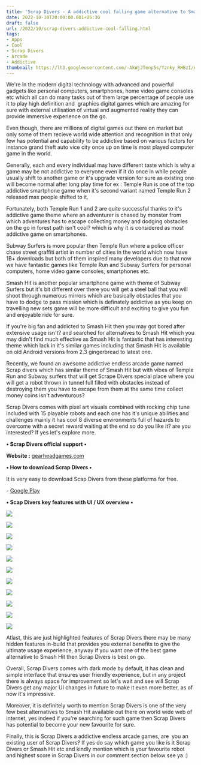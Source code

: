 ```yaml
---
title: 'Scrap Divers - A addictive cool falling game alternative to Smash Hit.'
date: 2022-10-10T20:00:00.001+05:30
draft: false
url: /2022/10/scrap-divers-addictive-cool-falling.html
tags: 
- Apps
- Cool
- Scrap Divers
- Arcade
- Addictive
thumbnail: https://lh3.googleusercontent.com/-AkWjJTenp5s/Yznky_RHBzI/AAAAAAAAOJY/5C2sjHSml2E7ypU7WHzDJlHQysubTqsyQCNcBGAsYHQ/s1600/1664738504073587-0.png
---
```


  

We're in the modern digital technology with advanced and powerful gadgets like personal computers, smartphones, home video game consoles etc which all can do many tasks out of them large percentage of people use it to play high definition and  graphics digital games which are amazing for sure with external utilisation of virtual and augmented reality they can provide immersive experience on the go.

  

Even though, there are millions of digital games out there on market but only some of them recieve world wide attention and recognition in that only few has potential and capability to be addictive based on various factors for instance grand theft auto vice city once up on time is most played computer game in the world.

  

Generally, each and every individual may have different taste which is why a game may be not addictive to everyone even if it do once in while people usually shift to another game or it's upgrade version for sure as existing one will become normal after long play time for ex : Temple Run is one of the top addictive smartphone game when it's second variant named Temple Run 2 released max people shifted to it.

  

Fortunately, both Temple Run 1 and 2 are quite successful thanks to it's addictive game theme where an adventurer is chased by monster from which adventures has to escape collecting money and dodging obstacles on the go in forest path isn't cool? which is why it is considered as most addictive game on smartphones.

  

Subway Surfers is more popular then Temple Run where a police officer chase street graffiti artist in number of cities in the world which now have 1B+ downloads but both of them inspired many developers due to that now we have fantastic games like Temple Run and Subway Surfers for personal computers, home video game consoles, smartphones etc.

  

Smash Hit is another popular smartphone game with theme of Subway Surfers but it's bit different over there you will get a steel ball that you will shoot through numerous mirrors which are basically obstacles that you have to dodge to pass mission which is definately addictive as you keep on travelling new sets game will be more difficult and exciting to give you fun and enjoyable ride for sure.

  

If you're big fan and addicted to Smash Hit then you may got bored after extensive usage isn't? and searched for alternatives to Smash Hit which you may didn't find much effective as Smash Hit is fantastic that has interesting theme which lack in it's similar games including that Smash Hit is available on old Android versions from 2.3 gingerbread to latest one.

  

Recently, we found an awesome addictive endless arcade game named Scrap divers which has similar theme of Smash Hit but with vibes of Temple Run and Subway surfers that will get Scrape Divers special place where you will get a robot thrown in tunnel full filled with obstacles instead of destroying them you have to escape from them at the same time collect money coins isn't adventurous?

  

Scrap Divers comes with pixel art visuals combined with rocking chip tune included with 15 playable robots and each one has it's unique abilities and challenges mainly it has cool 8 diverse environments full of hazards to overcome with a secret reward waiting at the end so do you like it? are you interested? If yes let's explore more.

  

**• Scrap Divers official support •**

**Website :** [gearheadgames.com](https://gearheadgames.com/scrapdivers/)

**• How to download Scrap Divers •**

It is very easy to download Scap Divers from these platforms for free.

  

\- [Google Play](https://play.google.com/store/apps/details?id=com.nicolaigd.scrapdivers)

**• Scap Divers key features with UI / UX overview •**

 **![](https://lh3.googleusercontent.com/-O3q4u_wIEnA/YznkxwS7-bI/AAAAAAAAOJU/oRb8hJhyqwUhb3w7nrP3D3yrSLVP_ibXgCNcBGAsYHQ/s1600/1664738500921500-1.png)** 

 **![](https://lh3.googleusercontent.com/-_AyEP5rklQE/YznkxIpcIxI/AAAAAAAAOJQ/mBknfRuQkBonT5WijbXnRT2BCNV28B3-gCNcBGAsYHQ/s1600/1664738497975962-2.png)** 

 **![](https://lh3.googleusercontent.com/-7SLOXcNhlI8/YznkwXF-yDI/AAAAAAAAOJM/lCcQ0F8DjacK4u8uvwh9wE3Ad_BpRzBsACNcBGAsYHQ/s1600/1664738492376085-3.png)** 

 **![](https://lh3.googleusercontent.com/-ayuDjcg9XKw/YznkvHWNytI/AAAAAAAAOJI/6sdr0CiOJBo6MVEH3BMk0M41U5sTFYpvgCNcBGAsYHQ/s1600/1664738487650832-4.png)** 

 **![](https://lh3.googleusercontent.com/-yDO1RRwJTNs/YznktkmoLpI/AAAAAAAAOJE/p8Dg5VtIJLkDwT8AlNECM1zhJWsnqBdiwCNcBGAsYHQ/s1600/1664738483299760-5.png)** 

 **![](https://lh3.googleusercontent.com/-fwY6DhiYPC4/Yznksh94qcI/AAAAAAAAOJA/-G7XbHEqNGIFFZZT1WHm4NdBVqD9kE5HQCNcBGAsYHQ/s1600/1664738479169045-6.png)** 

 **![](https://lh3.googleusercontent.com/-l9bEykvWYUU/YznkqvoIrMI/AAAAAAAAOI8/gzd4w-R9CGEDIfjAyPKvsYXn7FOiS35owCNcBGAsYHQ/s1600/1664738468221718-7.png)** 

 **![](https://lh3.googleusercontent.com/-VnQVmofKKms/Yznko9WVpXI/AAAAAAAAOI4/XCAI5yBTG3QbdTOigC05K7X5tyi9OGAVQCNcBGAsYHQ/s1600/1664738464565681-8.png)** 

 **![](https://lh3.googleusercontent.com/-ZQq_NjykWsA/Yznkn1c8dqI/AAAAAAAAOI0/0YOmPha4Ifk9kUfqyXW5On7-TBrs70gGACNcBGAsYHQ/s1600/1664738460404356-9.png)** 

 **![](https://lh3.googleusercontent.com/-n8xjOSgbBHA/Yznkm7fPrBI/AAAAAAAAOIw/3yAl99vBZc4mkUweRh8LFn1uv7GMk27HQCNcBGAsYHQ/s1600/1664738456841271-10.png)** 

 **![](https://lh3.googleusercontent.com/-lqWIPYodqj8/YznkmI3TOlI/AAAAAAAAOIs/SpuLW7rFXu4k3eHXXz9yEgRBRfAyG6jEgCNcBGAsYHQ/s1600/1664738452556895-11.png)** 

Atlast, this are just highlighted features of Scrap Divers there may be many hidden features in-build that provides you external benefits to give the ultimate usage experience, anyway if you want one of the best game alternative to Smash Hit then Scrap Divers is best on go.

  

Overall, Scrap Divers comes with dark mode by default, it has clean and simple interface that ensures user friendly experience, but in any project there is always space for improvement so let's wait and see will Scrap Divers get any major UI changes in future to make it even more better, as of now it's impressive.

  

Moreover, it is definitely worth to mention Scrap Divers is one of the very few best alternatives to Smash Hit available out there on world wide web of internet, yes indeed if you're searching for such game then Scrap Divers has potential to become your new favourite for sure.

  

Finally, this is Scrap Divers a addictive endless arcade games, are  you an existing user of Scrap Divers? If yes do say which game you like is it Scrap Divers or Smash Hit etc and kindly mention which is your favourite robot and highest score in Scrap Divers in our comment section below see ya :)